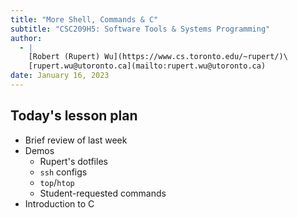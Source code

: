 ```yaml
---
title: "More Shell, Commands & C"
subtitle: "CSC209H5: Software Tools & Systems Programming"
author:
  - |
    [Robert (Rupert) Wu](https://www.cs.toronto.edu/~rupert/)\
    [rupert.wu@utoronto.ca](mailto:rupert.wu@utoronto.ca)
date: January 16, 2023
---
```


## Today's lesson plan

- Brief review of last week
- Demos
  - Rupert's dotfiles
  - `ssh` configs
  - `top`/`htop`
  - Student-requested commands
- Introduction to C

